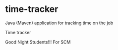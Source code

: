 # time-tracker
Java (Maven) application for tracking time on the job

Time tracker

Good Night Students!!!
For SCM
